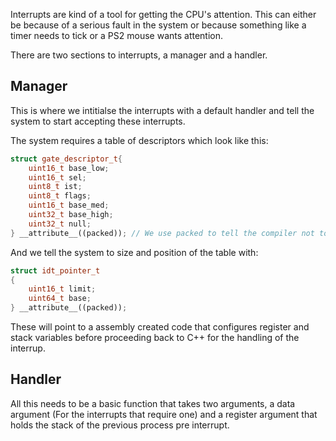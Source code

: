Interrupts are kind of a tool for getting the CPU's attention. This can either be because of a serious fault in the system or because something like a timer needs to tick or a PS2 mouse wants attention.

There are two sections to interrupts, a manager and a handler.

## Manager
This is where we intitialse the interrupts with a default handler and tell the system to start accepting these interrupts.

The system requires a table of descriptors which look like this:
```CPP
struct gate_descriptor_t{
	uint16_t base_low;
	uint16_t sel;
	uint8_t ist;
	uint8_t flags;
	uint16_t base_med;
	uint32_t base_high;
	uint32_t null;
} __attribute__((packed)); // We use packed to tell the compiler not to move any of the definition arround (which would save memory but cause issues)
```

And we tell the system to size and position of the table with:
```CPP
struct idt_pointer_t
{
	uint16_t limit;
	uint64_t base;
} __attribute__((packed));
```

These will point to a assembly created code that configures register and stack variables before proceeding back to C++ for the handling of the interrup.

## Handler
All this needs to be a basic function that takes two arguments, a data argument (For the interrupts that require one) and a register argument that holds the stack of the previous process pre interrupt.